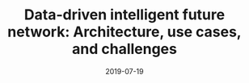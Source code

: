 ---
title: "Data-driven intelligent future network: Architecture, use cases, and challenges"
authors:
- Chao Fang
- Song Guo
- Zhuwei Wang
- Huawei Huang
- Haipeng Yao
- Yunjie Liu

date: "2019-07-19"
doi: ""

# Publication type.
# 1 = Conference paper; 2 = Journal article;
# 3 = Preprint Paper; 4 = Report; 5 = Book; 6 = Book section;
# 7 = Thesis; 8 = Patent
publication_types: ["2"]

# Publication name and optional abbreviated publication name.
publication: "*IEEE Communications Magazine*"
publication_short: "IEEE COMMUN MAG"

url_pdf: https://ieeexplore.ieee.org/abstract/document/8767076
# url_code: ''
# url_dataset: ''
# url_poster: ''
# url_project: ''
# url_slides: ''
# url_video: ''

---